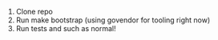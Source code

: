 1. Clone repo
2. Run make bootstrap (using govendor for tooling right now)
3. Run tests and such as normal!
